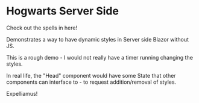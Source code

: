 # Hogwarts Server Side

Check out the spells in here!

Demonstrates a way to have dynamic styles in Server side Blazor without JS.

This is a rough demo - I would not really have a timer running changing the styles.

In real life, the "Head" component would have some State that other components can interface to - to request addition/removal of styles.

Expelliamus!
